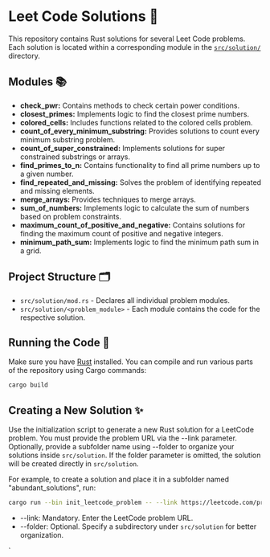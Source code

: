 # Leet Code Solutions 🚀

This repository contains Rust solutions for several Leet Code problems. Each solution is located within a corresponding module in the [`src/solution/`](src/solution) directory.

## Modules 📚

- **check_pwr:** Contains methods to check certain power conditions.
- **closest_primes:** Implements logic to find the closest prime numbers.
- **colored_cells:** Includes functions related to the colored cells problem.
- **count_of_every_minimum_substring:** Provides solutions to count every minimum substring problem.
- **count_of_super_constrained:** Implements solutions for super constrained substrings or arrays.
- **find_primes_to_n:** Contains functionality to find all prime numbers up to a given number.
- **find_repeated_and_missing:** Solves the problem of identifying repeated and missing elements.
- **merge_arrays:** Provides techniques to merge arrays.
- **sum_of_numbers:** Implements logic to calculate the sum of numbers based on problem constraints.
- **maximum_count_of_positive_and_negative:** Contains solutions for finding the maximum count of positive and negative integers.
- **minimum_path_sum:** Implements logic to find the minimum path sum in a grid.

## Project Structure 🗂️

- `src/solution/mod.rs` - Declares all individual problem modules.
- `src/solution/<problem_module>` - Each module contains the code for the respective solution.

## Running the Code 🏃

Make sure you have [Rust](https://www.rust-lang.org/tools/install) installed. You can compile and run various parts of the repository using Cargo commands:

```bash
cargo build
```
## Creating a New Solution ✨

Use the initialization script to generate a new Rust solution for a LeetCode problem.
You must provide the problem URL via the --link parameter.
Optionally, provide a subfolder name using --folder to organize your solutions inside `src/solution`. 
If the folder parameter is omitted, the solution will be created directly in `src/solution`.

For example, to create a solution and place it in a subfolder named "abundant_solutions", run:

```bash
cargo run --bin init_leetcode_problem -- --link https://leetcode.com/problems/maximum-count-of-positive-integer-and-negative-integer --folder abundant_solutions
```

- --link: Mandatory. Enter the LeetCode problem URL.
- --folder: Optional. Specify a subdirectory under `src/solution` for better organization.

`